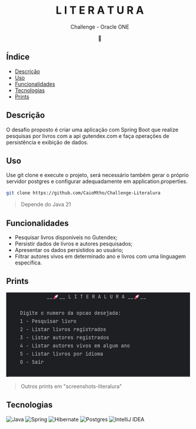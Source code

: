 <div align="center">
  <h1>
    L I T E R A T U R A
  </h1>
  <p>
    Challenge - Oracle ONE
  </p>
  📖
</div>

## Índice

- [Descrição](#descrição)
- [Uso](#uso)
- [Funcionalidades](#funcionalidades)
- [Tecnologias](#tecnologias)
- [Prints](#prints)

## Descrição
O desafio proposto é criar uma aplicação com Spring Boot que realize pesquisas por livros com a api gutendex.com e faça operações de persistência e exibição de dados.

## Uso
Use git clone e execute o projeto, será necessário também gerar o próprio servidor postgres e configurar adequadamente em application.properties.
```bash
git clone https://github.com/CaioMtho/Challenge-Literalura
```
> Depende do Java 21

## Funcionalidades
- Pesquisar livros disponíveis no Gutendex;
- Persistir dados de livros e autores pesquisados;
- Apresentar os dados persistidos ao usuário;
- Filtrar autores vivos em determinado ano e livros com uma linguagem específica.

## Prints
![menu](screenshots-literalura/screenshot-literalura-menu.png)

> Outros prints em "screenshots-literalura"
## Tecnologias
![Java](https://img.shields.io/badge/java-%23ED8B00.svg?style=for-the-badge&logo=openjdk&logoColor=white)
![Spring](https://img.shields.io/badge/spring-%236DB33F.svg?style=for-the-badge&logo=spring&logoColor=white)
![Hibernate](https://img.shields.io/badge/Hibernate-59666C?style=for-the-badge&logo=Hibernate&logoColor=white)
![Postgres](https://img.shields.io/badge/postgres-%23316192.svg?style=for-the-badge&logo=postgresql&logoColor=white)
![IntelliJ IDEA](https://img.shields.io/badge/IntelliJIDEA-000000.svg?style=for-the-badge&logo=intellij-idea&logoColor=white)
